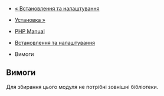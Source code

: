 - [« Встановлення та налаштування](dio.setup.md)
- [Установка »](dio.installation.md)

- [PHP Manual](index.md)
- [Встановлення та налаштування](dio.setup.md)
- Вимоги

## Вимоги

Для збирання цього модуля не потрібні зовнішні бібліотеки.
